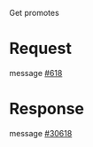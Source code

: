 Get promotes

# Request
message [#618](../../proto/README.md#action_618)

# Response
message [#30618](../../proto/README.md#action_30618)

